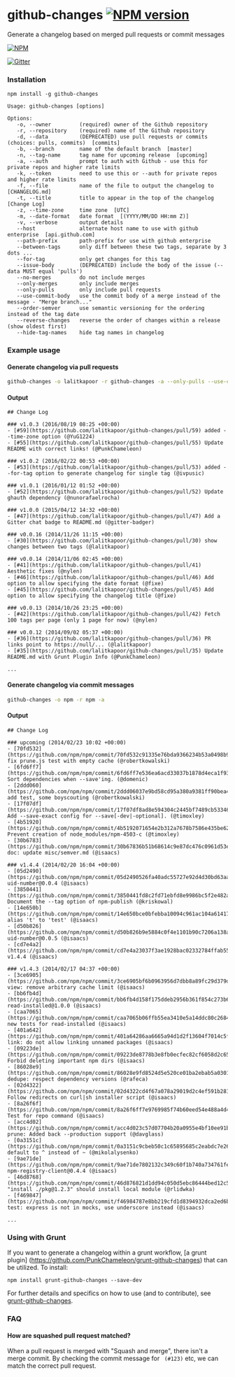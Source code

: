 github-changes [![NPM version](https://badge.fury.io/js/github-changes.png)](http://badge.fury.io/js/github-changes)
==============

Generate a changelog based on merged pull requests or commit messages

[![NPM](https://nodei.co/npm/github-changes.png)](https://nodei.co/npm/github-changes/)

[![Gitter](https://badges.gitter.im/Join%20Chat.svg)](https://gitter.im/lalitkapoor/github-changes?utm_source=badge&utm_medium=badge&utm_campaign=pr-badge&utm_content=badge)

### Installation

```
npm install -g github-changes
```

```
Usage: github-changes [options]

Options:
   -o, --owner         (required) owner of the Github repository
   -r, --repository    (required) name of the Github repository
   -d, --data          (DEPRECATED) use pull requests or commits (choices: pulls, commits)  [commits]
   -b, --branch        name of the default branch  [master]
   -n, --tag-name      tag name for upcoming release  [upcoming]
   -a, --auth          prompt to auth with Github - use this for private repos and higher rate limits
   -k, --token         need to use this or --auth for private repos and higher rate limits
   -f, --file          name of the file to output the changelog to  [CHANGELOG.md]
   -t, --title         title to appear in the top of the changelog  [Change Log]
   -z, --time-zone     time zone  [UTC]
   -m, --date-format   date format  [(YYYY/MM/DD HH:mm Z)]
   -v, --verbose       output details
   --host              alternate host name to use with github enterprise  [api.github.com]
   --path-prefix       path-prefix for use with github enterprise
   --between-tags      only diff between these two tags, separate by 3 dots ...
   --for-tag           only get changes for this tag
   --issue-body        (DEPRECATED) include the body of the issue (--data MUST equal 'pulls')
   --no-merges         do not include merges
   --only-merges       only include merges
   --only-pulls        only include pull requests
   --use-commit-body   use the commit body of a merge instead of the message - "Merge branch..."
   --order-semver      use semantic versioning for the ordering instead of the tag date
   --reverse-changes   reverse the order of changes within a release (show oldest first)
   --hide-tag-names    hide tag names in changelog
```

### Example usage

#### Generate changelog via pull requests
```bash
github-changes -o lalitkapoor -r github-changes -a --only-pulls --use-commit-body
```

#### Output
    ## Change Log

    ### v1.0.3 (2016/08/19 08:25 +00:00)
    - [#59](https://github.com/lalitkapoor/github-changes/pull/59) added --time-zone option (@YuG1224)
    - [#55](https://github.com/lalitkapoor/github-changes/pull/55) Update README with correct links! (@PunkChameleon)

    ### v1.0.2 (2016/02/22 00:53 +00:00)
    - [#53](https://github.com/lalitkapoor/github-changes/pull/53) added --for-tag option to generate changelog for single tag (@ivpusic)

    ### v1.0.1 (2016/01/12 01:52 +00:00)
    - [#52](https://github.com/lalitkapoor/github-changes/pull/52) Update ghauth dependency (@nunorafaelrocha)

    ### v1.0.0 (2015/04/12 14:32 +00:00)
    - [#47](https://github.com/lalitkapoor/github-changes/pull/47) Add a Gitter chat badge to README.md (@gitter-badger)

    ### v0.0.16 (2014/11/26 11:15 +00:00)
    - [#30](https://github.com/lalitkapoor/github-changes/pull/30) show changes between two tags (@lalitkapoor)

    ### v0.0.14 (2014/11/06 02:45 +00:00)
    - [#41](https://github.com/lalitkapoor/github-changes/pull/41) Aesthetic fixes (@nylen)
    - [#46](https://github.com/lalitkapoor/github-changes/pull/46) Add option to allow specifying the date format (@fixe)
    - [#45](https://github.com/lalitkapoor/github-changes/pull/45) Add option to allow specifying the changelog title (@fixe)

    ### v0.0.13 (2014/10/26 23:25 +00:00)
    - [#42](https://github.com/lalitkapoor/github-changes/pull/42) Fetch 100 tags per page (only 1 page for now) (@nylen)

    ### v0.0.12 (2014/09/02 05:37 +00:00)
    - [#36](https://github.com/lalitkapoor/github-changes/pull/36) PR links point to https://null/... (@lalitkapoor)
    - [#35](https://github.com/lalitkapoor/github-changes/pull/35) Update README.md with Grunt Plugin Info (@PunkChameleon)

    ...



#### Generate changelog via commit messages
```bash
github-changes -o npm -r npm -a
```

#### Output

    ## Change Log

    ### upcoming (2014/02/23 10:02 +00:00)
    - [70fd532](https://github.com/npm/npm/commit/70fd532c91335e76bda9366234b53a0498b9901a) fix prune.js test with empty cache (@robertkowalski)
    - [6fd6ff7](https://github.com/npm/npm/commit/6fd6ff7e536ea6acd33037b1878d4eca1f931985) Sort dependencies when --save'ing. (@domenic)
    - [2ddd060](https://github.com/npm/npm/commit/2ddd06037e9bd58cd95a380a9381ff90bea47f0d) add test, some boyscouting (@robertkowalski)
    - [17f07df](https://github.com/npm/npm/commit/17f07df8ad8e594304c2445bf7489cb53346f2c5) Add --save-exact config for --save[-dev|-optional]. (@timoxley)
    - [4b51920](https://github.com/npm/npm/commit/4b5192071654e2b312a7678b7586e435be62f473) Prevent creation of node_modules/npm-4503-c (@timoxley)
    - [30b6783](https://github.com/npm/npm/commit/30b67836b51b68614c9e87dc476c0961d53ec6d4) doc: update misc/semver.md (@isaacs)

    ### v1.4.4 (2014/02/20 16:04 +00:00)
    - [05d2490](https://github.com/npm/npm/commit/05d2490526fa40adc55727e92d4d30bd63aabaad) uid-number@0.0.4 (@isaacs)
    - [3850441](https://github.com/npm/npm/commit/3850441fd8c2fd71ebfd8e9986bc5f2e482ab6db) Document the --tag option of npm-publish (@kriskowal)
    - [14e650b](https://github.com/npm/npm/commit/14e650bce0bfebba10094c961ac104a61417a5de) alias 't' to 'test' (@isaacs)
    - [d50b826](https://github.com/npm/npm/commit/d50b826b9e5884c0f4e1101b90c7206a138a43e7) uid-number@0.0.5 (@isaacs)
    - [cd7e4a2](https://github.com/npm/npm/commit/cd7e4a23037f3ae1928bac02332784ffab557be9) v1.4.4 (@isaacs)

    ### v1.4.3 (2014/02/17 04:37 +00:00)
    - [3ce6905](https://github.com/npm/npm/commit/3ce6905bf6b0963956d7dbb8a89fc29d379de91c) view: remove arbitrary cache limit (@isaacs)
    - [bb6fb4d](https://github.com/npm/npm/commit/bb6fb4d158f175ddeb2956b361f854c273b6bed0) read-installed@1.0.0 (@isaacs)
    - [caa7065](https://github.com/npm/npm/commit/caa7065b06ffb55ea3410e5a14ddc80c26844b13) new tests for read-installed (@isaacs)
    - [401a642](https://github.com/npm/npm/commit/401a64286aa6665a94d1d2f13604f7014c5fce87) link: do not allow linking unnamed packages (@isaacs)
    - [09223de](https://github.com/npm/npm/commit/09223de8778b3e8fb0ecfec82cf6058d2c659518) Forbid deleting important npm dirs (@isaacs)
    - [86028e9](https://github.com/npm/npm/commit/86028e9fd8524d5e520ce01ba2ebab5a030103fc) dedupe: respect dependency versions (@rafeca)
    - [02d4322](https://github.com/npm/npm/commit/02d4322cd4f67a078a29019d2c4ef591b281132c) Follow redirects on curl|sh installer script (@isaacs)
    - [8a26f6f](https://github.com/npm/npm/commit/8a26f6ff7e9769985f74b60eed54e488a4d4a804) Test for repo command (@isaacs)
    - [acc4d02](https://github.com/npm/npm/commit/acc4d023c57d07704b20a0955e4bf10ee91bdc83) prune: Added back --production support (@davglass)
    - [0a3151c](https://github.com/npm/npm/commit/0a3151c9cbeb50c1c65895685c2eabdc7e2608dc) default to ^ instead of ~ (@mikolalysenko)
    - [9ae71de](https://github.com/npm/npm/commit/9ae71de7802132c349c60f1b740a734761fec4a1) npm-registry-client@0.4.4 (@isaacs)
    - [46d8768](https://github.com/npm/npm/commit/46d876821d1dd94c050d5ebc86444bed12c56739) "install ./pkg@1.2.3" should install local module (@rlidwka)
    - [f469847](https://github.com/npm/npm/commit/f46984787e8bb219cfd1d8394932dca2ed6b3b2c) test: express is not in mocks, use underscore instead (@isaacs)

    ...

### Using with Grunt

If you want to generate a changelog within a grunt workflow, [a grunt plugin] (https://github.com/PunkChameleon/grunt-github-changes) that can be utilized. To install:

```
npm install grunt-github-changes --save-dev
```

For further details and specifics on how to use (and to contribute), see [grunt-github-changes](https://github.com/PunkChameleon/grunt-github-changes).

### FAQ

#### How are squashed pull request matched?

When a pull request is merged with "Squash and merge", there isn't a merge commit. 
By checking the commit message for ` (#123)` etc, we can match the correct pull request.

